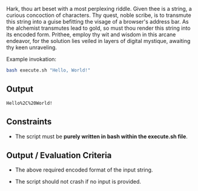 Hark, thou art beset with a most perplexing riddle. Given thee is a string, a curious concoction of characters. Thy quest, noble scribe, is to transmute this string into a guise befitting the visage of a browser's address bar. As the alchemist transmutes lead to gold, so must thou render this string into its encoded form. Prithee, employ thy wit and wisdom in this arcane endeavor, for the solution lies veiled in layers of digital mystique, awaiting thy keen unraveling.

Example invokation:

```bash
bash execute.sh "Hello, World!"
```

## Output

```
Hello%2C%20World!
```

## Constraints

- The script must be **purely written in bash within the execute.sh file**.

## Output / Evaluation Criteria

- The above required encoded format of the input string.

- The script should not crash if no input is provided.